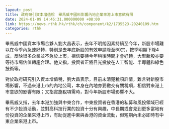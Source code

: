```yaml
---
layout: post
title: 政府研引資本增值稅　畢馬威中國料影響內地企業來港上市意欲有限
date: 2024-01-09 14:46:31.000000000 +08:00
link: https://news.rthk.hk/rthk/ch/component/k2/1735523-20240109.htm
categories: rthk
---
```


畢馬威中國資本市場合夥人劉大昌表示，去年不明朗因素持續至今年，新股市場難以在今季內急速好轉，特別是去年底新股的有效申請降至60宗，按季明顯下降4成，反映很多企業並不急於上市，相信要待今年稍後時間才會好轉，大型新股亦要等待市場估值轉趨合理。他又指，投資者正將目光投放在人工智能、半導體和綠色技術等。

對於政府研究引入資本增值稅，劉大昌表示，目前未清楚稅項詳情，難言對新股市場影響，不過來港上市的內地公司，本身在內地亦要繳交有關稅項，相信對來港上市意欲的影響有限；又指實施稅項需時，對今年新股市場影響不大。

畢馬威又指，去年本港加強與中東合作，中東投資者在香港的私募和風投領域已經有不少投資活動，並對高科技行業的投資十分有興趣，中長期或會見到更多當地有份投資的企業來港上市，有助促進中東與香港的資金流動，但短期內未必即時有中東企業來港上市。
